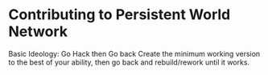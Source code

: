 # Contributing to Persistent World Network

Basic Ideology: Go Hack then Go back
Create the minimum working version to the best of your ability, then go back and rebuild/rework until it works.